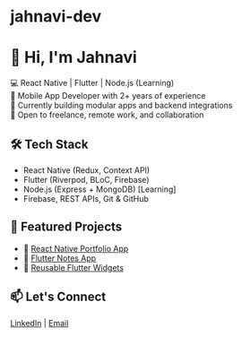 # jahnavi-dev

# 👋 Hi, I'm Jahnavi

💻 React Native | Flutter | Node.js (Learning)  
📱 Mobile App Developer with 2+ years of experience  
🌱 Currently building modular apps and backend integrations  
🚀 Open to freelance, remote work, and collaboration

## 🛠️ Tech Stack
- React Native (Redux, Context API)
- Flutter (Riverpod, BLoC, Firebase)
- Node.js (Express + MongoDB) [Learning]
- Firebase, REST APIs, Git & GitHub

## 📌 Featured Projects
- 🧭 [React Native Portfolio App]()
- 📱 [Flutter Notes App]()
- 🔧 [Reusable Flutter Widgets]()

## 📫 Let's Connect
[LinkedIn](https://www.linkedin.com/in/jahnavi-joshi-79864421b/) | [Email](mailto:jahnavij1705@gmail.com)
